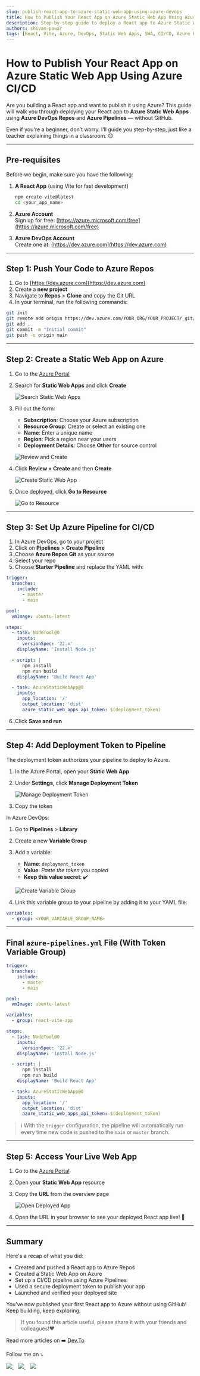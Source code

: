```yaml
---
slug: publish-react-app-to-azure-static-web-app-using-azure-devops
title: How to Publish Your React App on Azure Static Web App Using Azure CI/CD
description: Step-by-step guide to deploy a React app to Azure Static Web Apps using Azure DevOps Repos and Pipelines — without using GitHub. Ideal for beginners with simple language and clear instructions.
authors: shivam-pawar
tags: [React, Vite, Azure, DevOps, Static Web Apps, SWA, CI/CD, Azure Repos, Azure Pipelines]
---
```


# How to Publish Your React App on Azure Static Web App Using Azure CI/CD

Are you building a React app and want to publish it using Azure? This guide will walk you through deploying your React app to **Azure Static Web Apps** using **Azure DevOps Repos** and **Azure Pipelines** — without GitHub.

Even if you're a beginner, don’t worry. I’ll guide you step-by-step, just like a teacher explaining things in a classroom. 😊

<!--truncate-->

---

## Pre-requisites

Before we begin, make sure you have the following:

1. **A React App** (using Vite for fast development)
   ```bash
   npm create vite@latest
   cd <your_app_name>
   ```

2. **Azure Account**  
   Sign up for free: [https://azure.microsoft.com/free](https://azure.microsoft.com/free)

3. **Azure DevOps Account**  
   Create one at: [https://dev.azure.com](https://dev.azure.com)

---

## Step 1: Push Your Code to Azure Repos

1. Go to [https://dev.azure.com](https://dev.azure.com)
2. Create a **new project**
3. Navigate to **Repos** > **Clone** and copy the Git URL
4. In your terminal, run the following commands:

```bash
git init
git remote add origin https://dev.azure.com/YOUR_ORG/YOUR_PROJECT/_git/YOUR_REPO
git add .
git commit -m "Initial commit"
git push -u origin main
```

---

## Step 2: Create a Static Web App on Azure

1. Go to the [Azure Portal](https://portal.azure.com)
2. Search for **Static Web Apps** and click **Create**

   ![Search Static Web Apps](../static/img/static_web_app_search.png "Search Static Web Apps")

3. Fill out the form:
   - **Subscription**: Choose your Azure subscription
   - **Resource Group**: Create or select an existing one
   - **Name**: Enter a unique name
   - **Region**: Pick a region near your users
   - **Deployment Details**: Choose **Other** for source control

   ![Review and Create](../static/img/review_create.png "Review and Create")

4. Click **Review + Create** and then **Create**

   ![Create Static Web App](../static/img/create_swa.png "Create Static Web App")

5. Once deployed, click **Go to Resource**

   ![Go to Resource](../static/img/go_to_resource.png "Go to Resource")

---

## Step 3: Set Up Azure Pipeline for CI/CD

1. In Azure DevOps, go to your project
2. Click on **Pipelines** > **Create Pipeline**
3. Choose **Azure Repos Git** as your source
4. Select your repo
5. Choose **Starter Pipeline** and replace the YAML with:

```yaml
trigger:
  branches:
    include:
      - master
      - main

pool:
  vmImage: ubuntu-latest

steps:
  - task: NodeTool@0
    inputs:
      versionSpec: '22.x'
    displayName: 'Install Node.js'

  - script: |
      npm install
      npm run build
    displayName: 'Build React App'

  - task: AzureStaticWebApp@0
    inputs:
      app_location: '/'
      output_location: 'dist'
      azure_static_web_apps_api_token: $(deployment_token)
```

6. Click **Save and run**

---

## Step 4: Add Deployment Token to Pipeline

The deployment token authorizes your pipeline to deploy to Azure.

1. In the Azure Portal, open your **Static Web App**
2. Under **Settings**, click **Manage Deployment Token**

   ![Manage Deployment Token](../static/img/manage_deployment_token.png "Manage Deployment Token")

3. Copy the token

In Azure DevOps:

1. Go to **Pipelines** > **Library**
2. Create a new **Variable Group**
3. Add a variable:
   - **Name**: `deployment_token`
   - **Value**: *Paste the token you copied*
   - **Keep this value secret**: ✔️

   ![Create Variable Group](../static/img/variable_group.png "Create Variable Group")

4. Link this variable group to your pipeline by adding it to your YAML file:

```yaml
variables:
  - group: <YOUR_VARIABLE_GROUP_NAME>
```

---

## Final `azure-pipelines.yml` File (With Token Variable Group)

```yaml
trigger:
  branches:
    include:
      - master
      - main

pool:
  vmImage: ubuntu-latest

variables:
  - group: react-vite-app

steps:
  - task: NodeTool@0
    inputs:
      versionSpec: '22.x'
    displayName: 'Install Node.js'

  - script: |
      npm install
      npm run build
    displayName: 'Build React App'

  - task: AzureStaticWebApp@0
    inputs:
      app_location: '/'
      output_location: 'dist'
      azure_static_web_apps_api_token: $(deployment_token)
```
> ℹ️  With the `trigger` configuration, the pipeline will automatically run every time new code is pushed to the `main` or `master` branch.
---

## Step 5: Access Your Live Web App

1. Go to the [Azure Portal](https://portal.azure.com)
2. Open your **Static Web App** resource
3. Copy the **URL** from the overview page

   ![Open Deployed App](../static/img/open_url.png "Open Deployed App")

4. Open the URL in your browser to see your deployed React app live! 🎉

---

## Summary

Here's a recap of what you did:

- Created and pushed a React app to Azure Repos
- Created a Static Web App on Azure
- Set up a CI/CD pipeline using Azure Pipelines
- Used a secure deployment token to publish your app
- Launched and verified your deployed site

You’ve now published your first React app to Azure without using GitHub! Keep building, keep exploring.

> If you found this article useful, please share it with your friends and colleagues!❤️

Read more articles on ➡️ [Dev.To](https://dev.to/shivampawar)

Follow me on ⤵️

<p align="left">
  <a href="https://dev.to/shivampawar">
    <img src="https://skillicons.dev/icons?i=devto" />
  </a>
  &nbsp;&nbsp;
  <a href="https://www.linkedin.com/in/shivam-prakash-pawar">
    <img src="https://skillicons.dev/icons?i=linkedin" />
  </a>
  &nbsp;&nbsp;
  <a href="https://github.com/shivam-pawar">
    <img src="https://skillicons.dev/icons?i=github" />
  </a>
</p>

